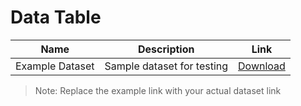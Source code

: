 # Data Table

| Name | Description | Link |
|------|------------|------|
| Example Dataset | Sample dataset for testing | [Download](https://example.com/dataset) |

> Note: Replace the example link with your actual dataset link